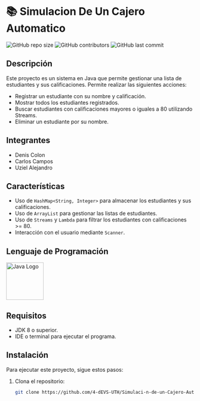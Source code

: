 # 📚 Simulacion De Un Cajero Automatico
![GitHub repo size](https://img.shields.io/github/repo-size/3-Casi-Programadores/Simulaci-n-de-un-Cajero-Autom-tico)
![GitHub contributors](https://img.shields.io/github/contributors/3-Casi-Programadores/Simulaci-n-de-un-Cajero-Autom-tico)
![GitHub last commit](https://img.shields.io/github/last-commit/3-Casi-Programadores/Simulaci-n-de-un-Cajero-Autom-tico)


## Descripción

Este proyecto es un sistema en Java que permite gestionar una lista de estudiantes y sus calificaciones. Permite realizar las siguientes acciones:

- Registrar un estudiante con su nombre y calificación.
- Mostrar todos los estudiantes registrados.
- Buscar estudiantes con calificaciones mayores o iguales a 80 utilizando Streams.
- Eliminar un estudiante por su nombre.

## Integrantes

- Denis Colon
- Carlos Campos
- Uziel Alejandro


## Características

- Uso de `HashMap<String, Integer>` para almacenar los estudiantes y sus calificaciones.
- Uso de `ArrayList` para gestionar las listas de estudiantes.
- Uso de `Streams` y `Lambda` para filtrar los estudiantes con calificaciones >= 80.
- Interacción con el usuario mediante `Scanner`.

## Lenguaje de Programación
<img src="https://upload.wikimedia.org/wikipedia/en/3/30/Java_programming_language_logo.svg" alt="Java Logo" width="100">

## Requisitos

- JDK 8 o superior.
- IDE o terminal para ejecutar el programa.

## Instalación

Para ejecutar este proyecto, sigue estos pasos:

1. Clona el repositorio:
   ```bash
   git clone https://github.com/4-dEVS-UTH/Simulaci-n-de-un-Cajero-Autom-tico.git

